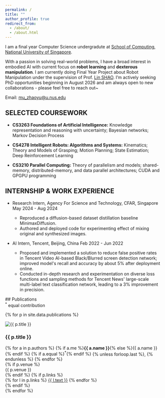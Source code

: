 ```yaml
---
permalink: /
title: ""
author_profile: true
redirect_from: 
  - /about/
  - /about.html
---
```


I am a final year Computer Science undergradute at [School of Computing](https://www.comp.nus.edu.sg/), [National University of Singapore](https://www.nus.edu.sg/). 

With a passion in solving real-world problems, I have a broad interest in embodied AI with current focus on <strong>robot learning</strong> and <strong>dexterous manipulation</strong>. I am currently doing Final Year Project about Robot Manipulation under the supervision of Prof. [Lin SHAO](https://linsats.github.io/). I’m actively seeking PhD opportunities beginning in August 2026 and am always open to new collaborations - please feel free to reach out~

Email: mu_zhaoyu@u.nus.edu

## SELECTED COURSEWORK
- **CS3263 Foundations of Artificial Intelligence:**
  Knowledge representation and reasoning with uncertainty; Bayesian networks; Markov Decision Process

- **CS4278 Intelligent Robots: Algorithms and Systems:**
  Kinematics; Theory and Models of Grasping; Motion Planning; State Estimation; Deep Reinforcement Learning

- **CS3210 Parallel Computing:**
  Theory of parallelism and models; shared-memory, distributed-memory, and data parallel architectures; CUDA and GPGPU programming

## INTERNSHIP & WORK EXPERIENCE
* Research Intern, Agency For Science and Technology, CFAR, Singapore May 2024 - Aug 2024
  * Reproduced a diffusion-based dataset distillation baseline MinimaxDiffusion. 
  * Authored and deployed code for experimenting effect of mixing original and synthesized images.

* AI Intern, Tencent, Beijing, China Feb 2022 - Jun 2022
  * Proposed and implemented a solution to reduce false positive rates in Tencent Video AI-based Black/Blurred screen detection network; improved model's recall and accuracy by about 5% after deployment online.
  * Conducted in-depth research and experimentation on diverse loss functions and sampling methods for Tencent News' large-scale multi-label text classification network, leading to a 3% improvement in precision.

<link rel="stylesheet" href="{{ '/assets/css/pubs.css' | relative_url }}">
## Publications 
<div class="pub-note"><sup>*</sup> equal contribution</div>

{% for p in site.data.publications %}
<div class="pub-card">
  <div class="pub-thumb">
    <img src="{{ p.img | relative_url }}" alt="{{ p.title }}">
  </div>
  <div class="pub-body">
    <h3 class="pub-title">{{ p.title }}</h3>
    <div class="pub-authors">
    {% for a in p.authors %}
      <span class="author{% if a.me %} me{% endif %}">
        {% if a.me %}<strong>{{ a.name }}</strong>{% else %}{{ a.name }}{% endif %}
        {% if a.equal %}<sup>*</sup>{% endif %}
      </span>{% unless forloop.last %}, {% endunless %}
    {% endfor %}
    </div>
    {% if p.venue %}
      <div class="pub-venue">{{ p.venue }}</div>
    {% endif %}
    {% if p.links %}
    <div class="pub-links">
      {% for l in p.links %}
        <a class="pub-link" href="{{ l.url | relative_url }}" target="_blank" rel="noopener">{{ l.text }}</a>
      {% endfor %}
    </div>
    {% endif %}
  </div>
</div>
{% endfor %}